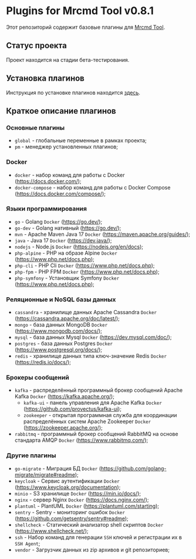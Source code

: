 # Plugins for Mrcmd Tool v0.8.1
Этот репозиторий содержит базовые плагины для [Mrcmd Tool](https://github.com/mondegor/mrcmd).

## Статус проекта
Проект находится на стадии бета-тестирования.

## Установка плагинов
Инструкция по установке плагинов находится [здесь](https://github.com/mondegor/mrcmd#readme).

## Краткое описание плагинов

### Основные плагины
- `global` - глобальные переменные в рамках проекта;
- `pm` - менеджер установленных плагинов;

### Docker
- `docker` - набор команд для работы с Docker (https://docs.docker.com/);
- `docker-compose` - набор команд для работы с Docker Compose (https://docs.docker.com/compose/);

### Языки программирования
- `go` - Golang `Docker` (https://go.dev/);
- `go-dev` - Golang нативный (https://go.dev/);
- `mvn` - Apache Maven Java 17 `Docker` (https://maven.apache.org/guides/);
- `java` - Java 17 `Docker` (https://dev.java/);
- `nodejs` - Node.js `Docker` (https://nodejs.org/en/docs);
- `php-alpine` - PHP на образе Alpine `Docker` (https://www.php.net/docs.php);
- `php-cli` - PHP Cli `Docker` (https://www.php.net/docs.php);
- `php-fpm` - PHP FPM `Docker` (https://www.php.net/docs.php);
- `php-symfony` - Установщик Symfony `Docker` (https://www.php.net/docs.php);

### Реляционные и NoSQL базы данных
- `cassandra` - хранилище данных Apache Cassandra `Docker` (https://cassandra.apache.org/doc/latest/);
- `mongo` - база данных MongoDB `Docker` (https://www.mongodb.com/docs/);
- `mysql` - база данных Mysql `Docker` (https://dev.mysql.com/doc/);
- `postgres` - база данных Postgres `Docker` (https://www.postgresql.org/docs/);
- `redis` - хранилище данных типа ключ-значение Redis `Docker` (https://redis.io/docs/);

### Брокеры сообщений
- `kafka` - распределённый программный брокер сообщений Apache Kafka `Docker` (https://kafka.apache.org/);
    - `kafka-ui` - панель управления для Apache Kafka `Docker` (https://github.com/provectus/kafka-ui);
    - `zookeeper` - открытая программная служба для координации распределённых систем Apache Zookeeper `Docker` (https://zookeeper.apache.org/);
- `rabbitmq` - программный брокер сообщений RabbitMQ на основе стандарта AMQP `Docker` (https://www.rabbitmq.com/);

### Другие плагины
- `go-migrate` - Миграция БД `Docker` (https://github.com/golang-migrate/migrate#readme);
- `keycloak` - Сервис аутентификации `Docker` (https://www.keycloak.org/documentation);
- `minio` - S3 хранилище `Docker` (https://min.io/docs/);
- `nginx` - сервер Nginx `Docker` (https://docs.nginx.com/);
- `plantuml` - PlantUML `Docker` (https://plantuml.com/starting);
- `sentry` - Sentry - мониторинг ошибок `Docker` (https://github.com/getsentry/sentry#readme);
- `shellcheck` - Статический анализатор shell скриптов `Docker` (https://www.shellcheck.net/);
- `ssh` - Набор команд для генерации `SSH` ключей и регистрации их в `SSH Agent`;
- `vendor` - Загрузчик данных из zip архивов и git репозиториев;